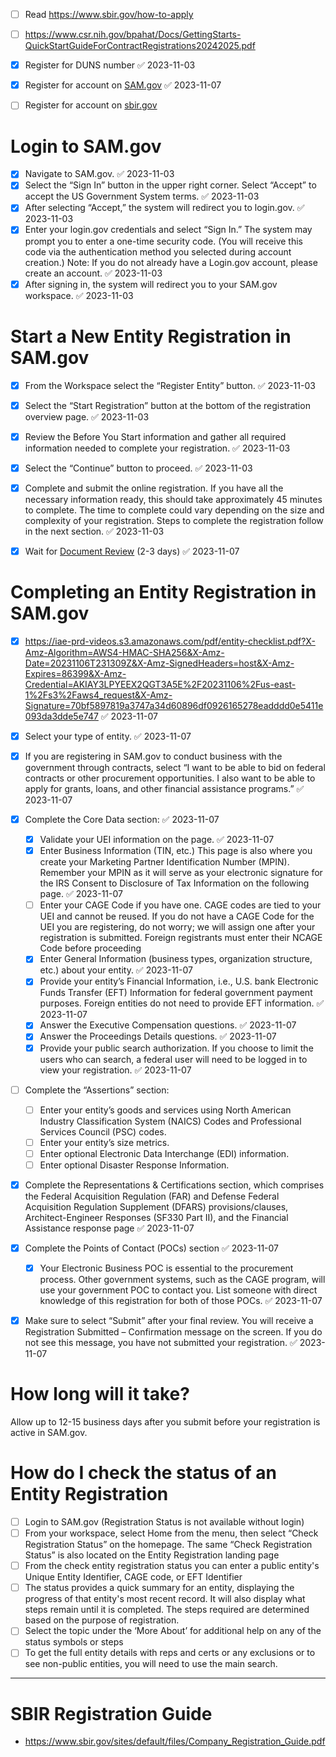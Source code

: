 
- [ ] Read <https://www.sbir.gov/how-to-apply>
- [ ] https://www.csr.nih.gov/bpahat/Docs/GettingStarts-QuickStartGuideForContractRegistrations20242025.pdf
- [x] Register for DUNS number ✅ 2023-11-03
- [x] Register for account on [SAM.gov](https://sam.gov/content/home) ✅ 2023-11-07
- [ ] Register for account on [sbir.gov](https://www.sbir.gov/registration)


# Login to SAM.gov
- [x] Navigate to SAM.gov. ✅ 2023-11-03
- [x] Select the “Sign In” button in the upper right corner. Select “Accept” to accept the US Government System terms. ✅ 2023-11-03
- [x] After selecting “Accept,” the system will redirect you to login.gov. ✅ 2023-11-03
- [x] Enter your login.gov credentials and select “Sign In.” The system may prompt you to enter a one-time security code. (You will receive this code via the authentication method you selected during account creation.) Note: If you do not already have a Login.gov account, please create an account. ✅ 2023-11-03
- [x] After signing in, the system will redirect you to your SAM.gov workspace. ✅ 2023-11-03

# Start a New Entity Registration in SAM.gov
- [x] From the Workspace select the “Register Entity” button. ✅ 2023-11-03
- [x] Select the “Start Registration” button at the bottom of the registration overview page. ✅ 2023-11-03
- [x] Review the Before You Start information and gather all required information needed to complete your registration. ✅ 2023-11-03
- [x] Select the “Continue” button to proceed. ✅ 2023-11-03
- [x] Complete and submit the online registration. If you have all the necessary information ready, this should take approximately 45 minutes to complete. The time to complete could vary depending on the size and complexity of your registration. Steps to complete the registration follow in the next section. ✅ 2023-11-03

- [x] Wait for [Document Review](https://sam.gov/workspace/em/entities/entity-ticket-review) (2-3 days) ✅ 2023-11-07

# Completing an Entity Registration in SAM.gov
- [x] https://iae-prd-videos.s3.amazonaws.com/pdf/entity-checklist.pdf?X-Amz-Algorithm=AWS4-HMAC-SHA256&X-Amz-Date=20231106T231309Z&X-Amz-SignedHeaders=host&X-Amz-Expires=86399&X-Amz-Credential=AKIAY3LPYEEX2QGT3A5E%2F20231106%2Fus-east-1%2Fs3%2Faws4_request&X-Amz-Signature=70bf5897819a3747a34d60896df0926165278eadddd0e5411e093da3dde5e747 ✅ 2023-11-07
- [x] Select your type of entity. ✅ 2023-11-07
- [x] If you are registering in SAM.gov to conduct business with the government through contracts, select “I want to be able to bid on federal contracts or other procurement opportunities. I also want to be able to apply for grants, loans, and other financial assistance programs.” ✅ 2023-11-07
- [x] Complete the Core Data section: ✅ 2023-11-07
	- [x] Validate your UEI information on the page. ✅ 2023-11-07
	- [x] Enter Business Information (TIN, etc.) This page is also where you create your Marketing Partner Identification Number (MPIN). Remember your MPIN as it will serve as your electronic signature for the IRS Consent to Disclosure of Tax Information on the following page. ✅ 2023-11-07
	- [ ] Enter your CAGE Code if you have one. CAGE codes are tied to your UEI and cannot be reused. If you do not have a CAGE Code for the UEI you are registering, do not worry; we will assign one after your registration is submitted. Foreign registrants must enter their NCAGE Code before proceeding
	- [x] Enter General Information (business types, organization structure, etc.) about your entity. ✅ 2023-11-07
	- [x] Provide your entity’s Financial Information, i.e., U.S. bank Electronic Funds Transfer (EFT) Information for federal government payment purposes. Foreign entities do not need to provide EFT information. ✅ 2023-11-07
	- [x] Answer the Executive Compensation questions. ✅ 2023-11-07
	- [x] Answer the Proceedings Details questions. ✅ 2023-11-07
	- [x] Provide your public search authorization. If you choose to limit the users who can search, a federal user will need to be logged in to view your registration. ✅ 2023-11-07
- [ ] Complete the “Assertions” section:
	- [ ] Enter your entity’s goods and services using North American Industry Classification System (NAICS) Codes and Professional Services Council (PSC) codes.
	- [ ] Enter your entity’s size metrics.
	- [ ] Enter optional Electronic Data Interchange (EDI) information.
	- [ ] Enter optional Disaster Response Information.
- [x] Complete the Representations & Certifications section, which comprises the Federal Acquisition Regulation (FAR) and Defense Federal Acquisition Regulation Supplement (DFARS) provisions/clauses, Architect-Engineer Responses (SF330 Part II), and the Financial Assistance response page ✅ 2023-11-07
- [x] Complete the Points of Contact (POCs) section ✅ 2023-11-07
	- [x] Your Electronic Business POC is essential to the procurement process. Other government systems, such as the CAGE program, will use your government POC to contact you. List someone with direct knowledge of this registration for both of those POCs. ✅ 2023-11-07
- [x] Make sure to select “Submit” after your final review. You will receive a Registration Submitted – Confirmation message on the screen. If you do not see this message, you have not submitted your registration. ✅ 2023-11-07


# How long will it take?
Allow up to 12-15 business days after you submit before your registration is active in SAM.gov.


# How do I check the status of an Entity Registration

- [ ] Login to SAM.gov (Registration Status is not available without login)
- [ ] From your workspace, select Home from the menu, then select “Check Registration Status” on the homepage. The same “Check Registration Status” is also located on the Entity Registration landing page
- [ ] From the check entity registration status you can enter a public entity's Unique Entity Identifier, CAGE code, or EFT Identifier
- [ ] The status provides a quick summary for an entity, displaying the progress of that entity's most recent record. It will also display what steps remain until it is completed. The steps required are determined based on the purpose of registration.
- [ ] Select the topic under the ‘More About’ for additional help on any of the status symbols or steps
- [ ] To get the full entity details with reps and certs or any exclusions or to see non-public entities, you will need to use the main search.

--- 

# SBIR Registration Guide

- https://www.sbir.gov/sites/default/files/Company_Registration_Guide.pdf